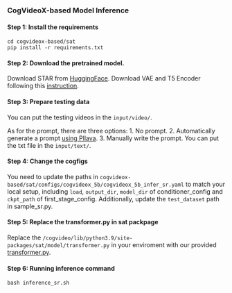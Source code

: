 ### CogVideoX-based Model Inference
#### Step 1: Install the requirements
```
cd cogvideox-based/sat
pip install -r requirements.txt
```

#### Step 2: Download the pretrained model.
Download STAR from [HuggingFace](https://huggingface.co/SherryX/STAR).
Download VAE and T5 Encoder following this [instruction](https://github.com/THUDM/CogVideo/blob/main/sat/README_zh.md#cogvideox15-%E6%A8%A1%E5%9E%8B).


#### Step 3: Prepare testing data
You can put the testing videos in the `input/video/`.

As for the prompt, there are three options: 1. No prompt. 2. Automatically generate a prompt [using Pllava](https://github.com/hpcaitech/Open-Sora/tree/main/tools/caption#pllava-captioning). 3. Manually write the prompt. You can put the txt file in the `input/text/`.


#### Step 4: Change the cogfigs
You need to update the paths in `cogvideox-based/sat/configs/cogvideox_5b/cogvideox_5b_infer_sr.yaml` to match your local setup, including `load`, `output_dir`, `model_dir` of conditioner_config and `ckpt_path` of first_stage_config. Additionally, update the `test_dataset` path in sample_sr.py.


#### Step 5: Replace the transformer.py in sat packpage
Replace the `/cogvideo/lib/python3.9/site-packages/sat/model/transformer.py` in your enviroment with our provided [transformer.py](https://github.com/NJU-PCALab/STAR/blob/main/cogvideox-based/transformer.py).


#### Step 6: Running inference command
```
bash inference_sr.sh
```

